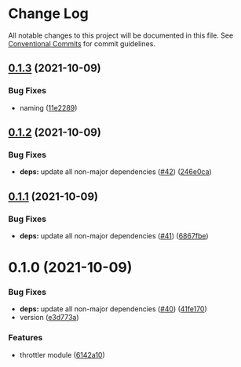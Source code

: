 # Change Log

All notable changes to this project will be documented in this file.
See [Conventional Commits](https://conventionalcommits.org) for commit guidelines.

## [0.1.3](https://github.com/gemunion/nestjs-packages/compare/@gemunion/nest-js-module-throttle@0.1.2...@gemunion/nest-js-module-throttle@0.1.3) (2021-10-09)


### Bug Fixes

* naming ([11e2289](https://github.com/gemunion/nestjs-packages/commit/11e2289edfe58b8212defef2d7e047b6dce8e522))





## [0.1.2](https://github.com/gemunion/nestjs-packages/compare/@gemunion/nest-js-module-throttle@0.1.1...@gemunion/nest-js-module-throttle@0.1.2) (2021-10-09)


### Bug Fixes

* **deps:** update all non-major dependencies ([#42](https://github.com/gemunion/nestjs-packages/issues/42)) ([246e0ca](https://github.com/gemunion/nestjs-packages/commit/246e0ca0a25d01b10638338209434e1ff9a19c2d))





## [0.1.1](https://github.com/gemunion/nestjs-packages/compare/@gemunion/nest-js-module-throttle@0.1.0...@gemunion/nest-js-module-throttle@0.1.1) (2021-10-09)


### Bug Fixes

* **deps:** update all non-major dependencies ([#41](https://github.com/gemunion/nestjs-packages/issues/41)) ([6867fbe](https://github.com/gemunion/nestjs-packages/commit/6867fbef4f590bfda38c97d41d367a0b5293085e))





# 0.1.0 (2021-10-09)


### Bug Fixes

* **deps:** update all non-major dependencies ([#40](https://github.com/gemunion/nestjs-packages/issues/40)) ([41fe170](https://github.com/gemunion/nestjs-packages/commit/41fe170143aa94bc21d1ef574796ce741d863a30))
* version ([e3d773a](https://github.com/gemunion/nestjs-packages/commit/e3d773a35e57a24137a5a1383fbfe5b171b6fca0))


### Features

* throttler module ([6142a10](https://github.com/gemunion/nestjs-packages/commit/6142a10717ae639e4587b2f43547b8cd079be771))
